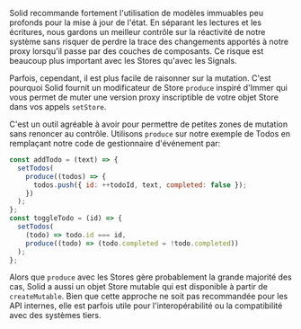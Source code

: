 Solid recommande fortement l'utilisation de modèles immuables peu profonds pour la mise à jour de l'état. En séparant les lectures et les écritures, nous gardons un meilleur contrôle sur la réactivité de notre système sans risquer de perdre la trace des changements apportés à notre proxy lorsqu'il passe par des couches de composants. Ce risque est beaucoup plus important avec les Stores qu'avec les Signals.

Parfois, cependant, il est plus facile de raisonner sur la mutation. C'est pourquoi Solid fournit un modificateur de Store `produce` inspiré d'Immer qui vous permet de muter une version proxy inscriptible de votre objet Store dans vos appels `setStore`.

C'est un outil agréable à avoir pour permettre de petites zones de mutation sans renoncer au contrôle. Utilisons `produce` sur notre exemple de Todos en remplaçant notre code de gestionnaire d'événement par:

```jsx
const addTodo = (text) => {
  setTodos(
    produce((todos) => {
      todos.push({ id: ++todoId, text, completed: false });
    })
  );
};
const toggleTodo = (id) => {
  setTodos(
    (todo) => todo.id === id,
    produce((todo) => (todo.completed = !todo.completed))
  );
};
```

Alors que `produce` avec les Stores gère probablement la grande majorité des cas, Solid a aussi un objet Store mutable qui est disponible à partir de `createMutable`. Bien que cette approche ne soit pas recommandée pour les API internes, elle est parfois utile pour l'interopérabilité ou la compatibilité avec des systèmes tiers.
